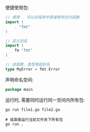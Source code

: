 便捷使用包:
```go
// 使用 . 可以在程序中直接使用包内函数
import (
	. "fmt"
)

// 定义别名
import (
	fm "fmt"
)

// 给函数，类型等起别名
type MyError = fmt.Error
```

声明命名空间:
```go
package main
```

运行时, 需要同时运行同一空间内所有包:
```shell
go run file1.go file2.go

# 或直接运行当前文件夹下所有包 
go run .
```